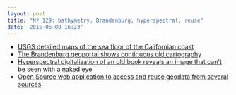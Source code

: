 ```yaml
---
layout: post
title: "Nº 129: bathymetry, Brandenburg, hyperspectral, reuse"
date: '2015-06-08 16:23'
---
```


* [USGS detailed maps of the sea floor of the Californian coast](http://walrus.wr.usgs.gov/mapping/csmp/)
* [The Brandenburg geoportal shows continuous old cartography](http://bb-viewer.geobasis-bb.de/)
* [Hyperspectral digitalization of an old book reveals an image that can't be seen with a naked eye](https://www.wadham.ox.ac.uk/news/2015/june/illuminating-imagery)
* [Open Source web application to access and reuse geodata from several sources](http://www.oskari.org)